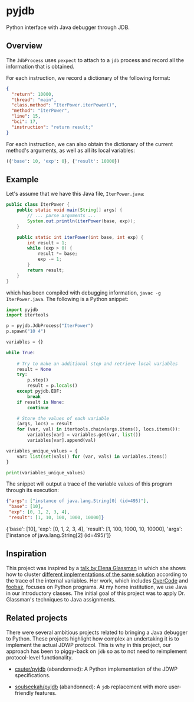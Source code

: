 # pyjdb
Python interface with Java debugger through JDB.

## Overview

The `JdbProcess` uses `pexpect` to attach to a `jdb` process and record all the information that is obtained.

For each instruction, we record a dictionary of the following format:
```json
{
  "return": 10000,
  "thread": "main",
  "class.method": "IterPower.iterPower()",
  "method": "iterPower",
  "line": 15,
  "bci": 17,
  "instruction": "return result;"
}
```
For each instruction, we can also obtain the dictionary of the current method's arguments, as well as all its local variables:
```python
({'base': 10, 'exp': 0}, {'result': 10000})
```


## Example

Let's assume that we have this Java file, `IterPower.java`:
```java
public class IterPower {
    public static void main(String[] args) {
        // ... parse arguments ...
        System.out.println(iterPower(base, exp));
    }

    public static int iterPower(int base, int exp) {
        int result = 1;
        while (exp > 0) {
            result *= base;
            exp -= 1;
        }
        return result;
    }
}
```
which has been compiled with debugging information, `javac -g IterPower.java`. The following is a Python snippet:
```python
import pyjdb
import itertools

p = pyjdb.JdbProcess("IterPower")
p.spawn("10 4")

variables = {}

while True:
    
    # Try to make an additional step and retrieve local variables
    result = None
    try:
        p.step()
        result = p.locals()
    except pyjdb.EOF:
        break
    if result is None:
        continue

    # Store the values of each variable
    (args, locs) = result
    for (var, val) in itertools.chain(args.items(), locs.items()):
        variables[var] = variables.get(var, list())
        variables[var].append(val)

variables_unique_values = {
    var: list(set(vals)) for (var, vals) in variables.items()
}

print(variables_unique_values)
```
The snippet will output a trace of the variable values of this program through its execution:
```json
{"args": ["instance of java.lang.String[0] (id=495)"],
 "base": [10],
 "exp": [0, 1, 2, 3, 4],
 "result": [1, 10, 100, 1000, 10000]}
```
{'base': [10], 'exp': [0, 1, 2, 3, 4], 'result': [1, 100, 1000, 10, 10000], 'args': ['instance of java.lang.String[2] (id=495)']}
## Inspiration

This project was inspired by a [talk by Elena Glassman](https://youtu.be/Pt-DMk1YRJ4) in which she shows how to cluster [different implementations of the same solution](http://eglassman.github.io/mit-phd-thesis/thesis-slides.html#/10) according to the trace of the internal variables. Her work, which includes [OverCode](http://eglassman.github.io/overcode/) and [foobaz](https://www.youtube.com/watch?v=4X94_2XEsrE), focuses on Python programs. At my home institution, we use Java in our introductory classes. The initial goal of this project was to apply Dr. Glassman's techniques to Java assignments.

## Related projects

There were several ambitious projects related to bringing a Java debugger to Python. These projects highlight how complex an undertaking it is to implement the actual JDWP protocol. This is why in this project, our approach has been to piggy-back on `jdb` so as to not need to reimplement protocol-level functionality.

- [csuter/pyjdb](https://github.com/csuter/pyjdb) (abandonned): A Python implementation of the JDWP specifications.

- [soulseekah/pyjdb](https://github.com/soulseekah/pyjdb) (abandonned): A `jdb` replacement with more user-friendly features.